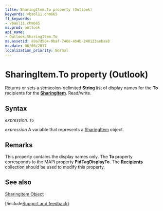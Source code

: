 ```yaml
---
title: SharingItem.To property (Outlook)
keywords: vbaol11.chm665
f1_keywords:
- vbaol11.chm665
ms.prod: outlook
api_name:
- Outlook.SharingItem.To
ms.assetid: a9a7d504-9baf-7408-4b4b-240123aebaa8
ms.date: 06/08/2017
localization_priority: Normal
---
```



# SharingItem.To property (Outlook)

Returns or sets a semicolon-delimited  **String** list of display names for the **To** recipients for the **[SharingItem](Outlook.SharingItem.md)**. Read/write.


## Syntax

_expression_. `To`

_expression_ A variable that represents a [SharingItem](Outlook.SharingItem.md) object.


## Remarks

This property contains the display names only. The **To** property corresponds to the MAPI property **PidTagDisplayTo**. The **[Recipients](Outlook.Recipients.md)** collection should be used to modify this property.


## See also


[SharingItem Object](Outlook.SharingItem.md)

[!include[Support and feedback](~/includes/feedback-boilerplate.md)]